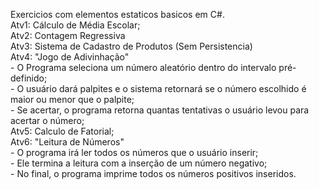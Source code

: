 Exercicios com elementos estaticos basicos em C#. <br>
Atv1: Cálculo de Média Escolar; <br>
Atv2: Contagem Regressiva <br>
Atv3: Sistema de Cadastro de Produtos (Sem Persistencia) <br>
Atv4: "Jogo de Adivinhação" <br>
    - O Programa seleciona um número aleatório dentro do intervalo pré-definido; <br>
    - O usuário dará palpites e o sistema retornará se o número escolhido é maior ou menor que o palpite; <br>
    - Se acertar, o programa retorna quantas tentativas o usuário levou para acertar o número; <br>
Atv5: Calculo de Fatorial; <br>
Atv6: "Leitura de Números" <br>
    - O programa irá ler todos os números que o usuário inserir; <br>
    - Ele termina a leitura com a inserção de um número negativo; <br>
    - No final, o programa imprime todos os números positivos inseridos.
